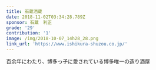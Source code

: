 ```yaml
---
title: 石蔵酒蔵
date: 2018-11-02T03:34:28.789Z
sponsor: 石蔵　利正
grade: '29'
contribution: '1'
image: /img/2018-10-07_14h28_28.png
link_url: 'https://www.ishikura-shuzou.co.jp/'
---
```

百余年にわたり、博多っ子に愛されている博多唯一の造り酒屋
